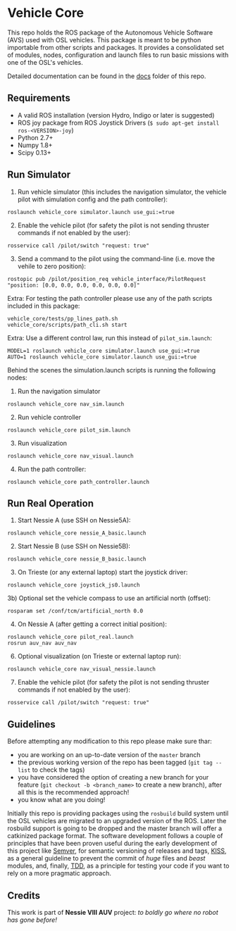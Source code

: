 # Vehicle Core

This repo holds the ROS package of the Autonomous Vehicle Software (AVS) used with OSL vehicles. This package is
meant to be python importable from other scripts and packages. It provides a consolidated set of modules, nodes,
configuration and launch files to run basic missions with one of the OSL's vehicles.

Detailed documentation can be found in the [docs](docs) folder of this repo.

## Requirements
  - A valid ROS installation (version Hydro, Indigo or later is suggested)
  - ROS joy package from ROS Joystick Drivers (`$ sudo apt-get install ros-<VERSION>-joy`)
  - Python 2.7+
  - Numpy 1.8+
  - Scipy 0.13+

## Run Simulator

1) Run vehicle simulator (this includes the navigation simulator, the vehicle pilot with simulation config and the path controller):
  ```
  roslaunch vehicle_core simulator.launch use_gui:=true
  ```
  
2) Enable the vehicle pilot (for safety the pilot is not sending thruster commands if not enabled by the user):
  ```
  rosservice call /pilot/switch "request: true"
  ```
  
3) Send a command to the pilot using the command-line (i.e. move the vehile to zero position):
  ```
  rostopic pub /pilot/position_req vehicle_interface/PilotRequest "position: [0.0, 0.0, 0.0, 0.0, 0.0, 0.0]"
  ```

Extra: For testing the path controller please use any of the path scripts included in this package:
  ```
  vehicle_core/tests/pp_lines_path.sh
  vehicle_core/scripts/path_cli.sh start
  ```
  
Extra: Use a different control law, run this instead of `pilot_sim.launch`:
  ```
  MODEL=1 roslaunch vehicle_core simulator.launch use_gui:=true
  AUTO=1 roslaunch vehicle_core simulator.launch use_gui:=true
  ```
  
Behind the scenes the simulation.launch scripts is running the following nodes:
 
1) Run the navigation simulator
  ```
  roslaunch vehicle_core nav_sim.launch
  ```

2) Run vehicle controller
  ```
  roslaunch vehicle_core pilot_sim.launch
  ```

3) Run visualization
  ```
  roslaunch vehicle_core nav_visual.launch
  ```

4) Run the path controller:
  ```
  roslaunch vehicle_core path_controller.launch
  ```
  
## Run Real Operation
1) Start Nessie A (use SSH on Nessie5A):
  ```
  roslaunch vehicle_core nessie_A_basic.launch
  ```
  
2) Start Nessie B (use SSH on Nessie5B):
  ```
  roslaunch vehicle_core nessie_B_basic.launch
  ```
  
3) On Trieste (or any external laptop) start the joystick driver:
  ```
  roslaunch vehicle_core joystick_js0.launch
  ```
  
3b) Optional set the vehicle compass to use an artificial north (offset):
  ```
  rosparam set /conf/tcm/artificial_north 0.0
  ```
  
4) On Nessie A (after getting a correct initial position):
  ```
  roslaunch vehicle_core pilot_real.launch
  rosrun auv_nav auv_nav
  ```

6) Optional visualization (on Trieste or external laptop run):
  ```
  roslaunch vehicle_core nav_visual_nessie.launch
  ```
  
7) Enable the vehicle pilot (for safety the pilot is not sending thruster commands if not enabled by the user):
  ```
  rosservice call /pilot/switch "request: true"
  ```
  
## Guidelines

Before attempting any modification to this repo please make sure thar:
  - you are working on an up-to-date version of the `master` branch
  - the previous working version of the repo has been tagged (`git tag --list` to check the tags)
  - you have considered the option of creating a new branch for your feature (`git checkout -b <branch_name>` to create a new branch), after all this is the recommended approach!
  - you know what are you doing!
  
Initially this repo is providing packages using the `rosbuild` build system until the OSL vehicles are migrated to an
 upgraded version of the ROS. Later the rosbuild support is going to be dropped and the master branch will offer a
 catkinized package format. The software development follows a couple of principles that have been proven useful
 during the early development of this project like [Semver][semver], for semantic versioning of releases and tags,
 [KISS][kiss], as a general guideline to prevent the commit of _huge_ files and _beast_ modules, and, finally,
 [TDD][tdd], as a principle for testing your code if you want to rely on a more pragmatic approach.

## Credits

This work is part of **Nessie VIII AUV** project: *to boldly go where no robot has gone before!*


[semver]: http://semver.org/
[kiss]: http://en.wikipedia.org/wiki/KISS_principle
[tdd]: http://en.wikipedia.org/wiki/Test-driven_development
[solid]: http://en.wikipedia.org/wiki/SOLID_(object-oriented_design)
